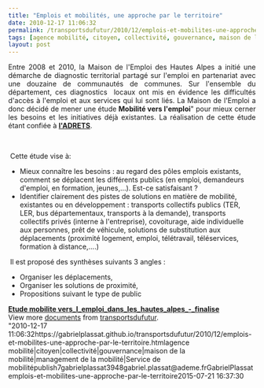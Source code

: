 ```yaml
---
title: "Emplois et mobilités, une approche par le territoire"
date: 2010-12-17 11:06:32
permalink: /transportsdufutur/2010/12/emplois-et-mobilites-une-approche-par-le-territoire.html
tags: [agence mobilité, citoyen, collectivité, gouvernance, maison de la mobilité, management de la mobilité, Service de mobilité]
layout: post
---
```


<p style="text-align: justify">Entre 2008 et 2010, la Maison de l'Emploi des Hautes Alpes a initié une démarche de diagnostic territorial partagé sur l'emploi en partenariat avec une douzaine de communautés de communes. Sur l'ensemble du département, ces diagnostics  locaux ont mis en évidence les difficultés d'accès à l'emploi et aux services qui lui sont liés. La Maison de l'Emploi a donc décidé de mener une étude <strong>Mobilité vers l'emploi</strong>" pour mieux cerner les besoins et les initiatives déjà existantes. La réalisation de cette étude étant confiée à <strong><a href=""http://www.adrets-asso.fr/?Etude-Mobilite-vers-l-emploi-Juin"" target=""_blank"">l'ADRETS</a></strong>.</p> <p style=""text-align: justify""><a href="https://gabrielplassat.github.io/transportsdufutur/wp-content/uploads/sites/6/old/6a0120a66d2ad4970b0148c6d2cc0c970c-800wi.jpg"" rel=""lightbox""><img alt=""Emploi"" class=""asset  asset-image at-xid-6a0120a66d2ad4970b0148c6d2cc0c970c"" src=""/wp-content/uploads/sites/6/old/6a0120a66d2ad4970b0148c6d2cc0c970c-500wi.jpg"" style=""margin-left: automargin-right: auto"" title=""Emploi"" /></a> </p>  <!--more-->   <br /> Cette étude vise à: <ul style=""text-align: justify""> <li>Mieux connaître les besoins : au regard des pôles emplois existants, comment se déplacent les différents publics (en emploi, demandeurs d'emploi, en formation, jeunes,...). Est-ce satisfaisant ?</li> <li>Identifier clairement des pistes de solutions en matière de mobilité, existantes ou en développement : transports collectifs publics (TER, LER, bus départementaux, transports à la demande), transports collectifs privés (interne à l'entreprise), covoiturage, aide individuelle aux personnes, prêt de véhicule, solutions de substitution aux déplacements (proximité logement, emploi, télétravail, téléservices, formation à distance,....)</li> </ul> <p style=""text-align: justify""> Il est proposé des synthèses suivants 3 angles :</p> <ul> <li>Organiser les déplacements,</li> <li>Organiser les solutions de proximité,</li> <li>Propositions suivant le type de public</li> </ul> <div id=""__ss_6206398"" style=""width: 477px""><strong style=""margin: 12px 0 4px""><a href=""http://www.slideshare.net/transportsdufutur/etude-mobilite-verslemploidansleshautesalpesfinalise"" title=""Etude mobilite vers_l_emploi_dans_les_hautes_alpes_-_finalise"">Etude mobilite vers_l_emploi_dans_les_hautes_alpes_-_finalise</a></strong>         <div style=""padding: 5px 0 12px"">View more <a href=""http://www.slideshare.net/"">documents</a> from <a href=""http://www.slideshare.net/transportsdufutur"">transportsdufutur</a>.</div> </div>"2010-12-17 11:06:32https://gabrielplassat.github.io/transportsdufutur/2010/12/emplois-et-mobilites-une-approche-par-le-territoire.htmlagence mobilité|citoyen|collectivité|gouvernance|maison de la mobilité|management de la mobilité|Service de mobilitépublish7gabrielplassat3948gabriel.plassat@ademe.frGabrielPlassatemplois-et-mobilites-une-approche-par-le-territoire2015-07-21 16:37:30
